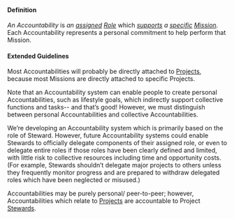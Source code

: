 #### Definition

*An Accountability* is *an [assigned](https://github.com/gcassel/Modular-Organizing-Terminology/blob/JOBranch/terms/assign.md) [Role](https://github.com/gcassel/Modular-Organizing-Terminology/blob/JOBranch/terms/role.md)* which *[supports](https://github.com/gcassel/Modular-Organizing-Terminology/blob/JOBranch/terms/support.md) a [specific](https://github.com/gcassel/Modular-Organizing-Terminology/blob/JOBranch/terms/specific.md) [Mission](https://github.com/gcassel/Modular-Organizing-Terminology/blob/JOBranch/terms/mission.md)*.  Each Accountability represents a personal commitment to help perform that Mission.

#### Extended Guidelines

Most Accountabilities will probably be directly attached to [Projects](https://github.com/gcassel/Modular-Organizing-Terminology/blob/JOBranch/terms/project.md), because most Missions are directly attached to specific Projects.

Note that an Accountability system can enable people to create personal Accountabilities, such as lifestyle goals, which indirectly support collective functions and tasks-- and that’s good!  However, we must distinguish between personal Accountabilities and collective Accountabilities.

We’re developing an Accountability system which is primarily based on the role of Steward.  However, future Accountability systems could enable Stewards to officially delegate components of their assigned role, or even to delegate entire roles if those roles have been clearly defined and limited, with little risk to collective resources including time and opportunity costs.  (For example, Stewards shouldn’t delegate major projects to others unless they frequently monitor progress and are prepared to withdraw delegated roles which have been neglected or misused.)

Accountabilities may be purely personal/ peer-to-peer; however, Accountabilities which relate to [Projects](https://github.com/gcassel/Modular-Organizing-Terminology/blob/JOBranch/terms/project.md) are accountable to Project [Stewards](https://github.com/gcassel/Modular-Organizing-Terminology/blob/JOBranch/terms/steward.md).
